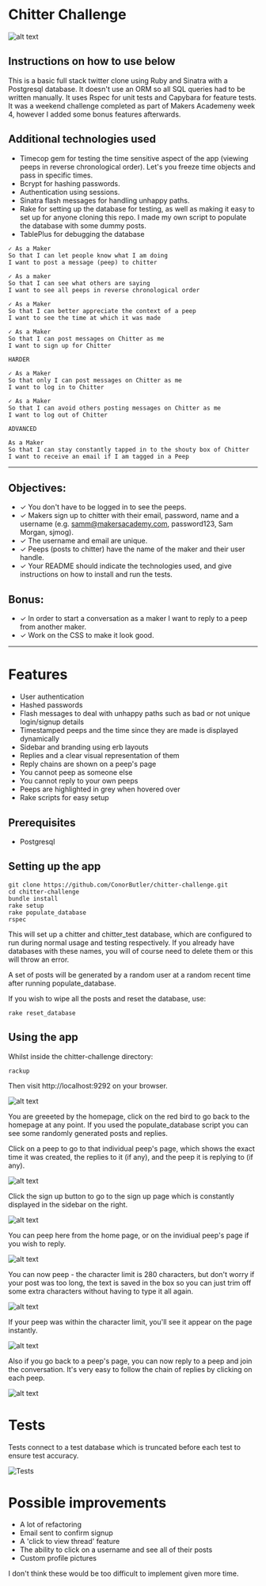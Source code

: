 # Chitter Challenge

![alt text](https://i.gyazo.com/29da2950507df1837aa0e16b3618fcb0.png)
## Instructions on how to use below

This is a basic full stack twitter clone using Ruby and Sinatra with a Postgresql database. It doesn't use an ORM so all SQL queries had to be written manually. It uses Rspec for unit tests and Capybara for feature tests. It was a weekend challenge completed as part of Makers Academeny week 4, however I added some bonus features afterwards.

## Additional technologies used

- Timecop gem for testing the time sensitive aspect of the app (viewing peeps in reverse chronological order). Let's you freeze time objects and pass in specific times.
- Bcrypt for hashing passwords.
- Authentication using sessions.
- Sinatra flash messages for handling unhappy paths.
- Rake for setting up the database for testing, as well as making it easy to set up for anyone cloning this repo. I made my own script to populate the database with some dummy posts.
- TablePlus for debugging the database

```
✓ As a Maker
So that I can let people know what I am doing
I want to post a message (peep) to chitter

✓ As a maker
So that I can see what others are saying
I want to see all peeps in reverse chronological order

✓ As a Maker
So that I can better appreciate the context of a peep
I want to see the time at which it was made

✓ As a Maker
So that I can post messages on Chitter as me
I want to sign up for Chitter

HARDER

✓ As a Maker
So that only I can post messages on Chitter as me
I want to log in to Chitter

✓ As a Maker
So that I can avoid others posting messages on Chitter as me
I want to log out of Chitter

ADVANCED

As a Maker
So that I can stay constantly tapped in to the shouty box of Chitter
I want to receive an email if I am tagged in a Peep
```

---

## Objectives:

- ✓ You don't have to be logged in to see the peeps.
- ✓ Makers sign up to chitter with their email, password, name and a username (e.g. samm@makersacademy.com, password123, Sam Morgan, sjmog).
- ✓ The username and email are unique.
- ✓ Peeps (posts to chitter) have the name of the maker and their user handle.
- ✓ Your README should indicate the technologies used, and give instructions on how to install and run the tests.

## Bonus:

- ✓ In order to start a conversation as a maker I want to reply to a peep from another maker.
- ✓ Work on the CSS to make it look good.

---

# Features

- User authentication
- Hashed passwords
- Flash messages to deal with unhappy paths such as bad or not unique login/signup details
- Timestamped peeps and the time since they are made is displayed dynamically
- Sidebar and branding using erb layouts
- Replies and a clear visual representation of them
- Reply chains are shown on a peep's page
- You cannot peep as someone else
- You cannot reply to your own peeps
- Peeps are highlighted in grey when hovered over
- Rake scripts for easy setup

## Prerequisites

- Postgresql

## Setting up the app

```
git clone https://github.com/ConorButler/chitter-challenge.git
cd chitter-challenge
bundle install
rake setup
rake populate_database
rspec
```

This will set up a chitter and chitter_test database, which are configured to run during normal usage and testing respectively. If you already have databases with these names, you will of course need to delete them or this will throw an error.

A set of posts will be generated by a random user at a random recent time after running populate_database.

If you wish to wipe all the posts and reset the database, use:

```
rake reset_database
```

## Using the app

Whilst inside the chitter-challenge directory:

```
rackup
```

Then visit http://localhost:9292 on your browser.

![alt text](https://i.gyazo.com/29da2950507df1837aa0e16b3618fcb0.png)

You are greeeted by the homepage, click on the red bird to go back to the homepage at any point.
If you used the populate_database script you can see some randomly generated posts and replies.

Click on a peep to go to that individual peep's page, which shows the exact time it was created, the replies to it (if any), and the peep it is replying to (if any).

![alt text](https://i.gyazo.com/b4cc72419a991c8c4d350bd324cee502.png)

Click the sign up button to go to the sign up page which is constantly displayed in the sidebar on the right.

![alt text](https://i.gyazo.com/4496de840cbe5140c297e59b317d53e6.png)

You can peep here from the home page, or on the invidiual peep's page if you wish to reply.

![alt text](https://i.gyazo.com/5e781b98ba2554265f711b41cf83833b.png)

You can now peep - the character limit is 280 characters, but don't worry if your post was too long, the text is saved in the box so you can just trim off some extra characters without having to type it all again.

![alt text](https://i.gyazo.com/4cbf6d9cd51323ed214d2e792b60a43f.png)

If your peep was within the character limit, you'll see it appear on the page instantly.

![alt text](https://i.gyazo.com/67666c8f9b39de96c4d20d20d8e07e58.png)

Also if you go back to a peep's page, you can now reply to a peep and join the conversation. It's very easy to follow the chain of replies by clicking on each peep.

![alt text](https://i.gyazo.com/81d437af5dd6b1f20833b7399cf1a221.png)

# Tests

Tests connect to a test database which is truncated before each test to ensure test accuracy.

![Tests](https://i.gyazo.com/bf520557970cc3a28e3d3f8a344723bb.png)

# Possible improvements

- A lot of refactoring
- Email sent to confirm signup
- A 'click to view thread' feature
- The ability to click on a username and see all of their posts
- Custom profile pictures

I don't think these would be too difficult to implement given more time.
